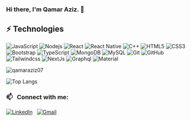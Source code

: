 ### Hi there, I'm Qamar Aziz. 👋

<!-- ![cover](https://github.com/qamaraziz07/qamaraziz07/blob/main/banner.png) -->

## ⚡ Technologies

![JavaScript](https://img.shields.io/badge/-JavaScript-black?style=flat-square&logo=javascript)
![Nodejs](https://img.shields.io/badge/-Nodejs-black?style=flat-square&logo=Node.js)
![React](https://img.shields.io/badge/-React-black?style=flat-square&logo=react)
![React Native](https://img.shields.io/badge/-ReactNative-black?style=flat-square&logo=react)
![C++](https://img.shields.io/badge/-C++-00599C?style=flat-square&logo=c)
![HTML5](https://img.shields.io/badge/-HTML5-E34F26?style=flat-square&logo=html5&logoColor=white)
![CSS3](https://img.shields.io/badge/-CSS3-1572B6?style=flat-square&logo=css3)
![Bootstrap](https://img.shields.io/badge/-Bootstrap-563D7C?style=flat-square&logo=bootstrap)
![TypeScript](https://img.shields.io/badge/-TypeScript-007ACC?style=flat-square&logo=typescript)
![MongoDB](https://img.shields.io/badge/-MongoDB-black?style=flat-square&logo=mongodb)
![MySQL](https://img.shields.io/badge/-MySQL-black?style=flat-square&logo=mysql)
![Git](https://img.shields.io/badge/-Git-black?style=flat-square&logo=git)
![GitHub](https://img.shields.io/badge/-GitHub-181717?style=flat-square&logo=github)
![Tailwindcss](https://img.shields.io/badge/-Tailwindcss-4287f5?style=flat-square&logo=tailwindcss)
![NextJs](https://img.shields.io/badge/next.js-000000?style=for-the-badge&logo=nextdotjs&logoColor=white)
![Graphql](https://img.shields.io/badge/GraphQl-E10098?style=for-the-badge&logo=graphql&logoColor=white)
![Material](https://img.shields.io/badge/Material%20UI-007FFF?style=for-the-badge&logo=mui&logoColor=white)

<p align="left"> <img src="https://komarev.com/ghpvc/?username=qamaraziz07&label=Profile%20views&color=0e75b6&style=flat" alt="qamaraziz07" /> </p>

![Top Langs](https://github-readme-stats.vercel.app/api/top-langs/?username=qamaraziz07&hide=TeX&layout=compact)

### 📫 &nbsp; Connect with me:

<a href="https://www.linkedin.com/in/qamar-aziz-0b76a8228/"><img alt="LinkedIn" src="https://img.shields.io/badge/linkedin%20-%230077B5.svg?&style=flat&logo=linkedin&logoColor=white"/></a> &nbsp;
<a href="mailto:qamaraziz07@gmail.com"><img alt="Gmail" src="https://img.shields.io/badge/Gmail-D14836?style=flat&logo=gmail&logoColor=white" /></a> &nbsp;





